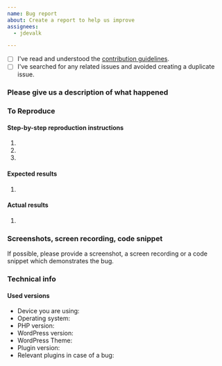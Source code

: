 ```yaml
---
name: Bug report
about: Create a report to help us improve
assignees: 
  - jdevalk

---
```


<!-- Please use this template when creating an issue. 
- Please check the boxes after you've created your issue.
- Please use the latest version of the plugin.-->

* [ ] I've read and understood the [contribution guidelines](https://github.com/jdevalk/pdf-xml-sitemap/blob/main/.github/CONTRIBUTING.md).
* [ ] I've searched for any related issues and avoided creating a duplicate issue.

### Please give us a description of what happened

### To Reproduce
#### Step-by-step reproduction instructions
1. 
2. 
3. 

#### Expected results
1. 

#### Actual results
1. 


### Screenshots, screen recording, code snippet
If possible, please provide a screenshot, a screen recording or a code snippet which demonstrates the bug.

### Technical info


#### Used versions
* Device you are using:
* Operating system:
* PHP version:
* WordPress version: 
* WordPress Theme:
* Plugin version: 
* Relevant plugins in case of a bug: 
